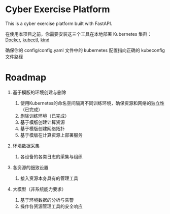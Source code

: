 # Cyber Exercise Platform

This is a cyber exercise platform built with FastAPI.

在使用本项目之前，你需要安装这三个工具在本地部署 Kubernetes 集群：[Docker](https://docs.docker.com/desktop/install/linux-install/), [kubectl](https://kubernetes.io/docs/tasks/tools/install-kubectl-linux/), [kind](https://kind.sigs.k8s.io/docs/user/quick-start/)

确保你的 config/config.yaml 文件中的 kubernetes 配置指向正确的 kubeconfig 文件路径

# Roadmap

1. 基于模版的环境创建与删除
   1. 使用Kubernetes的命名空间隔离不同训练环境，确保资源和网络的独立性（已完成）
   2. 删除训练环境（已完成）
   3. 基于模版创建计算资源
   4. 基于模版创建网络拓扑
   5. 基于模版在计算资源上部署服务

2. 环境数据采集
   1. 各设备的各类日志的采集与组织

3. 各资源的细致设置
   1. 接入资源本身具有的管理工具
   
4. 大模型（非系统能力要求）
   1. 基于环境数据的分析与告警
   2. 操作各资源管理工具的安全响应